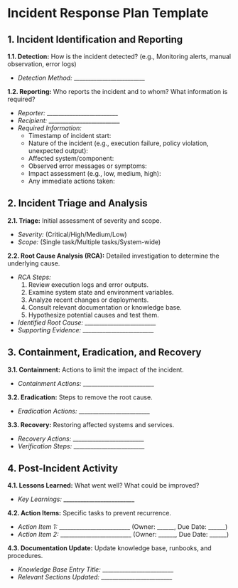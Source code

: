 # Incident Response Plan Template

## 1. Incident Identification and Reporting

**1.1. Detection:**
How is the incident detected? (e.g., Monitoring alerts, manual observation, error logs)
*   *Detection Method:* _________________________

**1.2. Reporting:**
Who reports the incident and to whom? What information is required?
*   *Reporter:* _________________________
*   *Recipient:* _________________________
*   *Required Information:*
    *   Timestamp of incident start:
    *   Nature of the incident (e.g., execution failure, policy violation, unexpected output):
    *   Affected system/component:
    *   Observed error messages or symptoms:
    *   Impact assessment (e.g., low, medium, high):
    *   Any immediate actions taken:

## 2. Incident Triage and Analysis

**2.1. Triage:**
Initial assessment of severity and scope.
*   *Severity:* (Critical/High/Medium/Low)
*   *Scope:* (Single task/Multiple tasks/System-wide)

**2.2. Root Cause Analysis (RCA):**
Detailed investigation to determine the underlying cause.
*   *RCA Steps:*
    1.  Review execution logs and error outputs.
    2.  Examine system state and environment variables.
    3.  Analyze recent changes or deployments.
    4.  Consult relevant documentation or knowledge base.
    5.  Hypothesize potential causes and test them.
*   *Identified Root Cause:* _________________________
*   *Supporting Evidence:* _________________________

## 3. Containment, Eradication, and Recovery

**3.1. Containment:**
Actions to limit the impact of the incident.
*   *Containment Actions:* _________________________

**3.2. Eradication:**
Steps to remove the root cause.
*   *Eradication Actions:* _________________________

**3.3. Recovery:**
Restoring affected systems and services.
*   *Recovery Actions:* _________________________
*   *Verification Steps:* _________________________

## 4. Post-Incident Activity

**4.1. Lessons Learned:**
What went well? What could be improved?
*   *Key Learnings:* _________________________

**4.2. Action Items:**
Specific tasks to prevent recurrence.
*   *Action Item 1:* _________________________ (Owner: ______, Due Date: ______)
*   *Action Item 2:* _________________________ (Owner: ______, Due Date: ______)

**4.3. Documentation Update:**
Update knowledge base, runbooks, and procedures.
*   *Knowledge Base Entry Title:* _________________________
*   *Relevant Sections Updated:* _________________________

